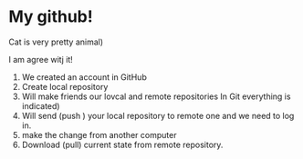 # My github!

Cat is very pretty animal)

I am agree witj it!

1. We created an account in GitHub
2. Create local repository
3. Will make friends our lovcal and remote repositories In Git everything is indicated) 
4. Will send (push ) your local repository to remote one and we need to log in.
5. make the change from another computer
6. Download (pull) current state from remote repository.


